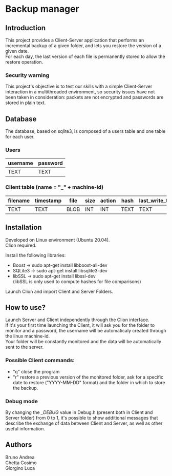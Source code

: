 # Backup manager

## Introduction
This project provides a Client-Server application that performs an incremental backup of a given folder, and lets you restore the version of a given date.  
For each day, the last version of each file is permanently stored to allow the restore operation.

### Security warning

This project's objective is to test our skills with a simple Client-Server interaction in a multithreaded environment, so security issues have not been taken in consideration: packets are not encrypted and passwords are stored in plain text.

## Database
The database, based on sqlite3, is composed of a users table and one table for each user.

### Users
| username | password |
| -------- | -------- |
| TEXT     | TEXT     |

### Client table (name = "_" + machine-id)
| filename | timestamp	| file | size | action | hash | last_write_time | permissions	|
| -------- | ----------	| ---- | ---- | ------ | ---- | --------------- | ------------- |
| TEXT     | TEXT		| BLOB | INT  | INT    | TEXT | TEXT		 	| TEXT			|


## Installation
Developed on Linux environment (Ubuntu 20.04).  
Clion required.  

Install the following libraries:
- Boost		-> sudo apt-get install libboost-all-dev
- SQLite3	-> sudo apt-get install libsqlite3-dev 
- libSSL	-> sudo apt-get install libssl-dev  
(libSSL is only used to compute hashes for file comparisons)

Launch Clion and import Client and Server Folders.

## How to use?
Launch Server and Client independently through the Clion interface.  
If it's your first time launching the Client, it will ask you for the folder
to monitor and a password, the username will be automaticaly created through the
linux machine-id.  
Your folder will be constantly monitored and the data will be automatically sent 
to the server. 

### Possible Client commands:
- "q" close the program
- "r" restore a previous version of the monitored folder,
	ask for a specific date to restore ("YYYY-MM-DD" format) and the folder
	in which to store the backup.  

### Debug mode
By changing the *_DEBUG* value in Debug.h (present both in Client and Server folder) from 0 to 1, it's possible to show additional messages that describe the exchange of data between Client and Server, as well as other useful information.

## Authors
Bruno Andrea  
Chetta Cosimo   
Giorgino Luca   